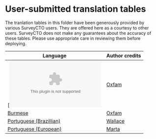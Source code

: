 # User-submitted translation tables

The tranlation tables in this folder have been generously provided by various SurveyCTO users. They are offered here as a courtesy to other users. SurveyCTO does not make any guarantees about the accuracy of these tables. Please use appropriate care in reviewing them before deploying.

|Language|Author credits|
|---|---|
|[![Arabic](https://github.com/surveycto/translation-tables/raw/master/webforms-user-submitted/scto-webforms-arabic.csv)|[Oxfam](https://www.oxfam.org.uk/)|
|<a id="raw-url" href="https://github.com/surveycto/translation-tables/raw/master/webforms-user-submitted/scto-webforms-burmese.csv">Burmese</a>|[Oxfam](https://www.oxfam.org.uk/)|
|<a id="raw-url" href="https://github.com/surveycto/translation-tables/raw/master/webforms-user-submitted/scto-webforms-portuguese-BR.csv" download>Portuguese (Brazillian)</a>|[Wallace](https://github.com/wallace-df)|
|<a id="raw-url" href="https://github.com/surveycto/translation-tables/raw/master/webforms-user-submitted/scto-webforms-portuguese.csv">Portuguese (European)</a>|[Marta](https://github.com/martacto)|
